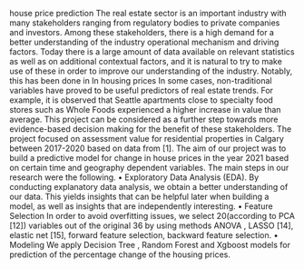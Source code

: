 house price prediction 
The real estate sector is an important industry with many stakeholders ranging
from regulatory bodies to private companies and investors. Among these stakeholders, there is a high demand for a better understanding of the industry operational
mechanism and driving factors.
Today there is a large amount of data available on relevant statistics as well as
on additional contextual factors, and it is natural to try to make use of these in
order to improve our understanding of the industry. Notably, this has been done in
In housing prices 
In some cases, non-traditional variables have proved to be useful predictors of
real estate trends. For example,  it is observed that Seattle apartments close
to specialty food stores such as Whole Foods experienced a higher increase in value
than average.
This project can be considered as a further step towards more evidence-based
decision making for the benefit of these stakeholders. The project focused on assessment value for residential properties in Calgary between 2017-2020 based on data
from [1]. The aim of our project was to build a predictive model for change in house
prices in the year 2021 based on certain time and geography dependent variables.
The main steps in our research were the following.
• Exploratory Data Analysis (EDA).
By conducting explanatory data analysis, we obtain a better understanding
of our data. This yields insights that can be helpful later when building a
model, as well as insights that are independently interesting.
• Feature Selection
In order to avoid overfitting issues, we select 20(according to PCA [12])
variables out of the original 36 by using methods ANOVA , LASSO [14],
elastic net [15], forward feature selection, backward feature selection.
• Modeling
We apply Decision Tree , Random Forest  and Xgboost models for
prediction of the percentage change of the housing prices.
